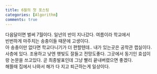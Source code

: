 ```yaml
---
title: 6월의 첫 포스팅
categories: [Algorithm]
comments: true
---
```

다음달이면 벌써 7월이다. 일년의 반이 지나갔다. 여름이라 학교에서  
빈번하게 마주치는 송충이들 때문에 고생이다.  
아 송충이만 없다면 학교다니기가 더 편할텐데.. 내가 있는곳은 공학관 랩실이다.     
사층에 있다. 조용하고 낮엔 햇빛도 잘들고 전망도좋다. 그곳에서 동기인 효섭이  
랑 논문을 쓰고있다. 곧 최종발표인데 그냥 빨리 끝내버렸으면 좋겠다.  
해뜰때 집에서 나와서 해가 다 지고 퇴근하는게 일상이다.

